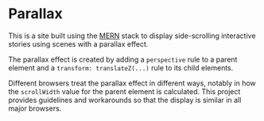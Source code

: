 # Parallax

This is a site built using the [MERN](https://www.educative.io/edpresso/what-is-mern-stack) stack to display side-scrolling interactive stories using scenes with a parallax effect.

The parallax effect is created by adding a `perspective` rule to a parent element and a `transform: translateZ(...)` rule to its child elements.

Different browsers treat the parallax effect in different ways, notably in how the `scrollWidth` value for the parent element is calculated. This project provides guidelines and workarounds so that the display is similar in all major browsers.
